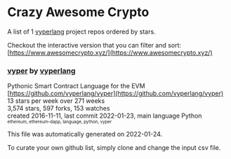 # Crazy Awesome Crypto
A list of 1 [vyperlang](https://github.com/vyperlang) project repos ordered by stars.  

Checkout the interactive version that you can filter and sort: 
[https://www.awesomecrypto.xyz/](https://www.awesomecrypto.xyz/)  


### [vyper](https://github.com/vyperlang/vyper) by [vyperlang](https://github.com/vyperlang)  
Pythonic Smart Contract Language for the EVM  
[https://github.com/vyperlang/vyper](https://github.com/vyperlang/vyper)  
13 stars per week over 271 weeks  
3,574 stars, 597 forks, 153 watches  
created 2016-11-11, last commit 2022-01-23, main language Python  
<sub><sup>ethereum, ethereum-dapp, language, python, vyper</sup></sub>


This file was automatically generated on 2022-01-24.  

To curate your own github list, simply clone and change the input csv file.  